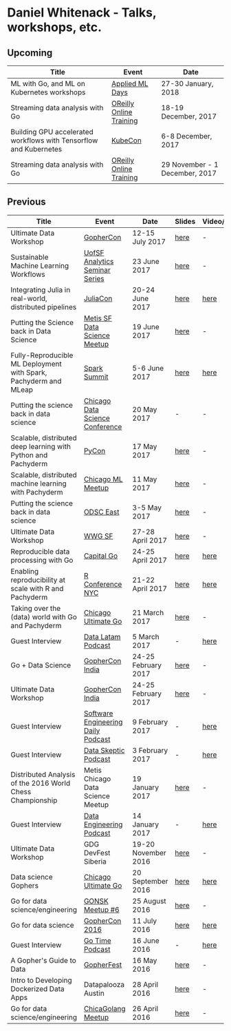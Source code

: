 # Daniel Whitenack - Talks, workshops, etc.

## Upcoming

| Title  | Event | Date | 
|---|---|---|
| ML with Go, and ML on Kubernetes workshops | [Applied ML Days](https://www.appliedmldays.org/) | 27-30 January, 2018 |
| Streaming data analysis with Go | [OReilly Online Training](https://www.safaribooksonline.com/live-training/courses/streaming-data-analysis-with-go/0636920106210/) | 18-19 December, 2017 |
| Building GPU accelerated workflows with Tensorflow and Kubernetes | [KubeCon](http://events.linuxfoundation.org/events/kubecon-and-cloudnativecon-north-america) | 6-8 December, 2017 |
| Streaming data analysis with Go | [OReilly Online Training](https://www.safaribooksonline.com/live-training/courses/streaming-data-analysis-with-go/0636920106210/) | 29 November - 1 December, 2017 |

## Previous 

| Title  | Event | Date | Slides | Video/Audio |
|---|---|---|---|---|
| Ultimate Data Workshop | [GopherCon](https://gophercon.com/) | 12-15 July 2017 | [here](https://github.com/ardanlabs/gotraining/tree/master/topics/courses/data) | - |
| Sustainable Machine Learning Workflows | [UofSF Analytics Seminar Series](https://www.meetup.com/USF-Seminar-Series-in-Analytics/events/238276378/) | 23 June 2017 | [here](https://docs.google.com/presentation/d/1jsRAoGlgWBu2ws7ES49NI4447b2TB0rwexqhH21LQak/edit?usp=sharing) | - |
| Integrating Julia in real-world, distributed pipelines | [JuliaCon](http://juliacon.org/2018/) | 20-24 June 2017 | [here](https://docs.google.com/presentation/d/1g5pZ06z0Mxa1BNUl57pKnsi1Wk8kjT-yb6o7JvJ1wAA/edit?usp=sharing) | [here](https://youtu.be/UIRuGUNXCt4) |
| Putting the Science back in Data Science | [Metis SF Data Science Meetup](https://www.meetup.com/Metis-San-Francisco-Data-Science/) | 19 June 2017 | [here](https://docs.google.com/presentation/d/1Rgyi8H9aLF5hZH0ZPH2jf6qpP2WJIzv7OsRn8zsfHzM/edit?usp=sharing) | - |
| Fully-Reproducible ML Deployment with Spark, Pachyderm and MLeap | [Spark Summit](https://spark-summit.org/) | 5-6 June 2017 | [here](https://docs.google.com/presentation/d/1qoZbLDm6B78fZEzSi8AdVLjUBT6ujL9FMNp8Z80GlQk/edit?usp=sharing) | [here](https://youtu.be/TmTYenyOU0s) |
| Putting the science back in data science | [Chicago Data Science Conference](http://www.datascienceassociations.org/) | 20 May 2017 | - | - |
| Scalable, distributed deep learning with Python and Pachyderm | [PyCon](https://us.pycon.org/2017/) | 17 May 2017 | [here](https://docs.google.com/presentation/d/1y25fdJB4qdKhtOgJ9Y1IH0UQ65CRCvltLlMFLi-tYoE/edit?usp=sharing) | - |
| Scalable, distributed machine learning with Pachyderm | [Chicago ML Meetup](https://www.meetup.com/Chicago-ML/events/238617745/) | 11 May 2017 | [here](https://docs.google.com/presentation/d/1fTlOLH9C5zoZP2lQ8FdfPYlWpQ4ZAj_qWtYF3-xJJys/edit?usp=sharing) | - |
| Putting the science back in data science | [ODSC East](https://odsc.com/training/portfolio/putting-science-back-data-science) | 3-5 May 2017 | [here](https://docs.google.com/presentation/d/1bcjwxdlq1-SwUosVCVQsGj2EZgJa8YsHw4TjBwXzG7A/edit?usp=sharing) | - |
| Ultimate Data Workshop | [WWG SF](https://www.eventbrite.com/e/ultimate-data-san-francisco-april-2017-tickets-31485334483) | 27-28 April 2017 | [here](https://github.com/ardanlabs/gotraining/tree/master/topics/courses/data) | - |
| Reproducible data processing with Go | [Capital Go](http://capitalgolang.com/) | 24-25 April 2017 | [here](https://docs.google.com/presentation/d/16oR_JDVzkVNxBaYra46NcdoTNeI3uIRGWsEkHUTZR50/edit?usp=sharing) | [here](https://youtu.be/Ozs-KT6gcjE) |
| Enabling reproducibility at scale with R and Pachyderm | [R Conference NYC](http://www.rstats.nyc/) | 21-22 April 2017 | [here](https://docs.google.com/presentation/d/1kkoi-hkxhhplcu44DAHy6X3ucSTmzClTlFr65PP4lyI/edit?usp=sharing) | [here](https://youtu.be/rfKRdya1whE) | 
| Taking over the (data) world with Go and Pachyderm  | [Chicago Ultimate Go](http://www.meetup.com/Chicago-Ultimate-Golang/) | 21 March 2017 | [here](https://docs.google.com/presentation/d/1WLd1J5V321AwJHRt9HFKdnXkzqoKQf7-qCODQjmDg2Q/edit?usp=sharing) | - |
| Guest Interview  | [Data Latam Podcast](http://www.datalatam.com/26/) | 5 March 2017 | - | [here](http://www.datalatam.com/26/) |
| Go + Data Science  | [GopherCon India](http://www.gophercon.in/) | 24-25 February 2017 | [here](https://docs.google.com/presentation/d/1DVldH3Znmu7X6gqEZI_ujSJ7wKukmnXPbA4gZn1bB_s/edit?usp=sharing) | - |
| Ultimate Data Workshop  | [GopherCon India](http://www.gophercon.in/) | 24-25 February 2017 | [here](https://github.com/ardanlabs/gotraining/blob/master/topics/courses/data/README.md) | - |
| Guest Interview  | [Software Engineering Daily Podcast](https://softwareengineeringdaily.com/2017/02/09/go-data-science-with-daniel-whitenack/) | 9 February 2017 | - | [here](https://softwareengineeringdaily.com/2017/02/09/go-data-science-with-daniel-whitenack/) |
| Guest Interview  | [Data Skeptic Podcast](https://dataskeptic.com/blog/episodes/2017/data-provenance-and-reproducibility-with-pachyderm) | 3 February 2017 | - | [here](https://dataskeptic.com/blog/episodes/2017/data-provenance-and-reproducibility-with-pachyderm) |
| Distributed Analysis of the 2016 World Chess Championship  | Metis Chicago Data Science Meetup | 19 January 2017 | [here](https://docs.google.com/presentation/d/13JGEJhARud9n53xn58BmjbpNny5Qe8bt7wwvTu7OEzQ/edit?usp=sharing) | - |
| Guest Interview  | [Data Engineering Podcast](https://www.dataengineeringpodcast.com/epsiode-1-pachyderm-with-daniel-whitenack/) | 14 January 2017 | - | [here](https://www.dataengineeringpodcast.com/epsiode-1-pachyderm-with-daniel-whitenack/) |
| Ultimate Data Workshop | GDG DevFest Siberia | 19-20 November 2016 | [here](https://github.com/ardanlabs/gotraining/blob/master/topics/courses/data/README.md) | - |
| Data science Gophers  | [Chicago Ultimate Go](http://www.meetup.com/Chicago-Ultimate-Golang/) | 20 September 2016 | [here](https://docs.google.com/presentation/d/1jo8I7HBnqtjwHotxdbMwix2tva2Y2AZnjFG4XGQYjtI/edit?usp=sharing) | [here](https://vimeo.com/184654135) |
| Go for data science/engineering  | [GONSK Meetup #6](https://golang-nsk.party/) | 25 August 2016 | [here](nskmeetup2016/slides.pdf) | - |
| Go for data science  | [GopherCon 2016](https://gophercon.com/) | 11 July 2016 | [here](https://github.com/gophercon/2016-talks/blob/master/DanielWhitenack-GoForDataScience/go_for_data_science.pdf) | [here](https://www.youtube.com/watch?v=D5tDubyXLrQ) |
| Guest Interview  | [Go Time Podcast](https://gophercon.com/) | 16 June 2016 | - | [here](https://changelog.com/gotime-4/) |
| A Gopher's Guide to Data  | [GopherFest](http://www.gopherfest.org/) | 16 May 2016 | [here](https://docs.google.com/presentation/d/1fcxVnxt6oxKEtC9KOT8FphCBWi0v-HFG9PSqcTTTQFo/edit?usp=sharing) | - |
| Intro to Developing Dockerized Data Apps  | Datapalooza Austin | 28 April 2016 | [here](datapalooza2016) | - |
| Go for data science/engineering  | [ChicaGolang Meetup](http://chicagolang.com/) | 26 April 2016 | [here](chicagolang2016/go-data.slide) | - |
